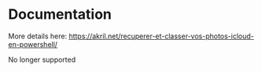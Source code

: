 # Documentation

More details here: https://akril.net/recuperer-et-classer-vos-photos-icloud-en-powershell/

No longer supported
